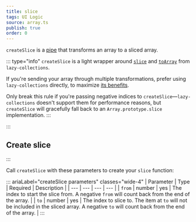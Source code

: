 ```yaml
---
title: slice
tags: UI Logic
source: array.ts
publish: true
order: 0
---
```


`createSlice` is a [pipe](/docs/logic/pipes-overview) that transforms an array to a sliced array.

::: type="info"
`createSlice` is a light wrapper around [`slice`](https://github.com/RobinMalfait/lazy-collections#slice) and [`toArray`](https://github.com/RobinMalfait/lazy-collections#toarray) from `lazy-collections`.

If you're sending your array through multiple transformations, prefer using `lazy-collections` directly, to maximize [its benefits](https://alexvipond.dev/blog/im-obsessed-with-lazy-collections).

Only break this rule if you're passing negative indices to `createSlice`—`lazy-collections` doesn't support them for performance reasons, but `createSlice` will gracefully fall back to an `Array.prototype.slice` implementation.
:::


:::
## Create slice
:::

Call `createSlice` with these parameters to create your `slice` function:

::: ariaLabel="createSlice parameters" classes="wide-4"
| Parameter | Type | Required | Description |
| --- | --- | --- | --- |
| `from` | number | yes | The index to start the slice from. A negative `from` will count back from the end of the array. |
| `to` | number | yes | The index to slice to. The item at `to` will not be included in the sliced array. A negative `to` will count back from the end of the array. |
:::
